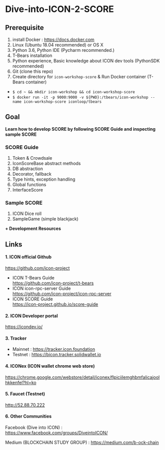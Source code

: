 # Dive-into-ICON-2-SCORE

## Prerequisite
1. install Docker : https://docs.docker.com
2. Linux (Ubuntu 18.04 recommended) or OS X
3. Python 3.6, Python IDE (Pycharm recommended.)
4. T-Bears installation
5. Python experience, Basic knowledge about ICON dev tools (PythonSDK recommended)
6. Git (clone this repo)
7. Create directory for `icon-workshop-score` & Run Docker container (T-Bears container)  
 * ```$ cd ~ && mkdir icon-workshop && cd icon-workshop-score```
 * ```$ docker run -it -p 9000:9000 -v ${PWD}:/tbears/icon-workshop --name icon-workshop-score iconloop/tbears``` 

## Goal 

**Learn how to develop SCORE by following SCORE Guide and inspecting sample SCORE**

### SCORE Guide

1. Token & Crowdsale
2. IconScoreBase abstract methods
3. DB abstraction
4. Decorator, fallback
5. Type hints, exception handling
6. Global functions
7. InterfaceScore

### Sample SCORE
1. ICON Dice roll 
2. SampleGame (simple blackjack)

**\+ Development Resources**
 
 
## Links

#### 1. ICON official Github
https://github.com/icon-project

* ICON T-Bears Guide  
https://github.com/icon-project/t-bears
* ICON icon-rpc-server Guide  
https://github.com/icon-project/icon-rpc-server
* ICON SCORE Guide  
https://icon-project.github.io/score-guide


#### 2. ICON Developer portal
https://icondev.io/

#### 3. Tracker
* Mainnet : https://tracker.icon.foundation
* Testnet : https://bicon.tracker.solidwallet.io


#### 4. ICONex (ICON wallet chrome web store)
https://chrome.google.com/webstore/detail/iconex/flpiciilemghbmfalicajoolhkkenfel?hl=ko

#### 5. Faucet (Testnet)
http://52.88.70.222

#### 6. Other Communities
Facebook (Dive into ICON) : https://www.facebook.com/groups/DiveintoICON/

Medium (BLOCKCHAIN STUDY GROUP) : https://medium.com/b-ock-chain
